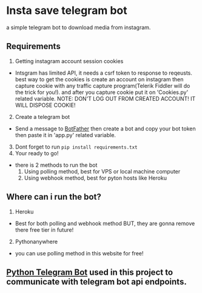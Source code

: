 # Insta save telegram bot
a simple telegram bot to download media from instagram.
## Requirements
1. Getting instagram account session cookies
  - Intsgram has limited API, it needs a csrf token to response to reqeusts. best way to get the cookies is create an account on instagram then capture cookie with any traffic capture program(Telerik Fiddler will do the trick for you!). and after you capture cookie put it on 'Cookies.py' related variable. NOTE: DON'T LOG OUT FROM CREATED ACCOUNT! IT WILL DISPOSE COOKIE!
2. Create a telegram bot
  - Send a message to [BotFather](https://t.me/BotFather) then create a bot and copy your bot token then paste it in 'app.py' related variable.
3. Dont forget to run `pip install requirements.txt`
3. Your ready to go!
  - there is 2 methods to run the bot
    1. Using polling method, best for VPS or local machine computer
    2. Using webhook method, best for pyton hosts like Heroku
## Where can i run the bot?
1. Heroku
  - Best for both polling and webhook method BUT, they are gonna remove there free tier in future!
2. Pythonanywhere
  - you can use polling method in this website for free!

## [Python Telegram Bot](https://github.com/python-telegram-bot/python-telegram-bot) used in this project to communicate with telegram bot api endpoints.
